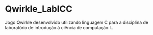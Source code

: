 # Qwirkle_LabICC
Jogo Qwirkle desenvolvido utilizando linguagem C para a disciplina de laboratório de introdução à ciência de computação I..
